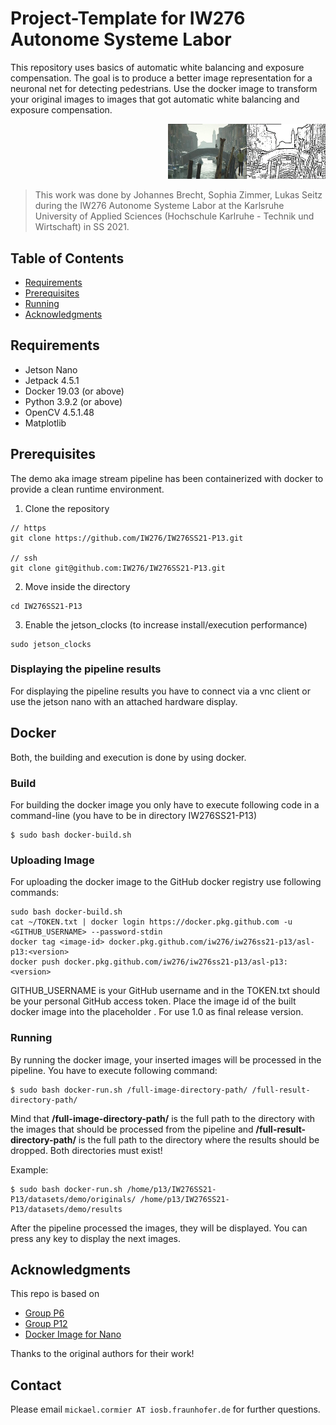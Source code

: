 # Project-Template for IW276 Autonome Systeme Labor

This repository uses basics of automatic white balancing and exposure compensation. The goal is to produce a better 
image representation for a neuronal net for detecting pedestrians.
Use the docker image to transform your original images to images that got automatic white balancing and exposure 
compensation.

<p style="margin-left: 50%;">
  <img src="./gif/result.gif"  alt="Project samples"/>
</p>

> This work was done by Johannes Brecht, Sophia Zimmer, Lukas Seitz during the IW276 Autonome Systeme Labor at the Karlsruhe University of Applied Sciences (Hochschule Karlruhe - Technik und Wirtschaft) in SS 2021.

## Table of Contents

* [Requirements](#requirements)
* [Prerequisites](#prerequisites)
* [Running](#running)
* [Acknowledgments](#acknowledgments)

## Requirements

* Jetson Nano
* Jetpack 4.5.1
* Docker 19.03 (or above)
* Python 3.9.2 (or above)
* OpenCV 4.5.1.48
* Matplotlib

## Prerequisites

The demo aka image stream pipeline has been containerized with docker to provide a clean runtime environment.

1. Clone the repository

```
// https
git clone https://github.com/IW276/IW276SS21-P13.git

// ssh
git clone git@github.com:IW276/IW276SS21-P13.git
```

2. Move inside the directory

```
cd IW276SS21-P13
```

3. Enable the jetson_clocks (to increase install/execution performance)

```
sudo jetson_clocks
```

### Displaying the pipeline results

For displaying the pipeline results you have to connect via a vnc client or use the jetson nano with an attached
hardware display.

## Docker

Both, the building and execution is done by using docker.

### Build

For building the docker image you only have to execute following code in a command-line (you have to be in directory
IW276SS21-P13)

```
$ sudo bash docker-build.sh
```

### Uploading Image

For uploading the docker image to the GitHub docker registry use following commands:

```
sudo bash docker-build.sh
cat ~/TOKEN.txt | docker login https://docker.pkg.github.com -u <GITHUB_USERNAME> --password-stdin
docker tag <image-id> docker.pkg.github.com/iw276/iw276ss21-p13/asl-p13:<version>
docker push docker.pkg.github.com/iw276/iw276ss21-p13/asl-p13:<version>
```

GITHUB_USERNAME is your GitHub username and in the TOKEN.txt should be your personal GitHub access token. Place the
image id of the built docker image into the placeholder <image-id>. For <version> use 1.0 as final release version.

### Running

By running the docker image, your inserted images will be processed in the pipeline. You have to execute following
command:

```
$ sudo bash docker-run.sh /full-image-directory-path/ /full-result-directory-path/
```

Mind that **/full-image-directory-path/** is the full path to the directory with the images that should be processed
from the pipeline and **/full-result-directory-path/** is the full path to the directory where the results should be
dropped. Both directories must exist!

Example:

```
$ sudo bash docker-run.sh /home/p13/IW276SS21-P13/datasets/demo/originals/ /home/p13/IW276SS21-P13/datasets/demo/results
```

After the pipeline processed the images, they will be displayed. You can press any key to display the next images.

## Acknowledgments

This repo is based on

- [Group P6](https://github.com/IW276/IW276WS20-P6)
- [Group P12](https://github.com/IW276/IW276WS20-P12)
- [Docker Image for Nano](https://github.com/IntelRealSense/librealsense/issues/5275#issuecomment-555830996)

Thanks to the original authors for their work!

## Contact

Please email `mickael.cormier AT iosb.fraunhofer.de` for further questions.

